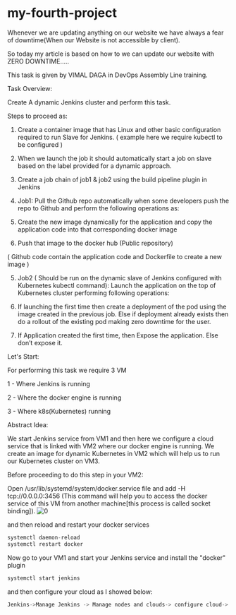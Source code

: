 # my-fourth-project
Whenever we are updating anything on our website we have always a fear of downtime(When our Website is not accessible by client).

So today my article is based on how to we can update our website with ZERO DOWNTIME.....

This task is given by VIMAL DAGA in DevOps Assembly Line training.

Task Overview:

Create A dynamic Jenkins cluster and perform this task.

Steps to proceed as:

1. Create a container image that has Linux and other basic configuration required to run Slave for Jenkins. ( example here we require kubectl to be configured )

2. When we launch the job it should automatically start a job on slave based on the label provided for a dynamic approach.

3. Create a job chain of job1 & job2 using the build pipeline plugin in Jenkins

4. Job1: Pull the Github repo automatically when some developers push the repo to Github and perform the following operations as:

1. Create the new image dynamically for the application and copy the application code into that corresponding docker image

2. Push that image to the docker hub (Public repository)

( Github code contain the application code and Dockerfile to create a new image )

5. Job2 ( Should be run on the dynamic slave of Jenkins configured with Kubernetes kubectl command): Launch the application on the top of Kubernetes cluster performing following operations:

1. If launching the first time then create a deployment of the pod using the image created in the previous job. Else if deployment already exists then do a rollout of the existing pod making zero downtime for the user.

2. If Application created the first time, then Expose the application. Else don’t expose it.

Let's Start:

For performing this task we require 3 VM

1 - Where Jenkins is running

2 - Where the docker engine is running

3 - Where k8s(Kubernetes) running

Abstract Idea:

We start Jenkins service from VM1 and then here we configure a cloud service that is linked with VM2 where our docker engine is running. We create an image for dynamic Kubernetes in VM2 which will help us to run our Kubernetes cluster on VM3.

Before proceeding to do this step in your VM2:

Open /usr/lib/systemd/system/docker.service file and add -H tcp://0.0.0.0:3456
(This command will help you to access the docker service of this VM from another machine[this process is called socket binding]).
![0](https://user-images.githubusercontent.com/64473684/85508003-dd7e5f00-b610-11ea-9ba5-c759a475d1b6.png)



and then reload and restart your docker services

```javascript
systemctl daemon-reload
systemctl restart docker
```

Now go to your VM1 and start your Jenkins service and install the "docker" plugin

```javascript
systemctl start jenkins 
```


and then configure your cloud as I showed below:

```javascript
Jenkins->Manage Jenkins -> Manage nodes and clouds-> configure cloud-> add a new cloud-> docker
```



